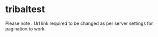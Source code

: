 # tribaltest

Please note : Url link required to be changed as per server settings for pagination to work. 
